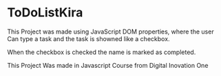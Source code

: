 # ToDoListKira

This Project was made using JavaScript DOM properties, where the user Can type a task and the task is showned like a checkbox. 

When the checkbox is checked the name is marked as completed. 




This Project Was made in Javascript Course from Digital Inovation One

